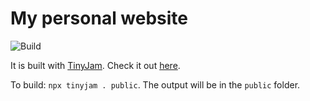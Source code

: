 # My personal website

![Build](https://github.com/drashevsky/drashevsky.github.io/actions/workflows/build.yml/badge.svg)

It is built with [TinyJam](https://github.com/mourner/tinyjam). Check it out [here](https://drashevsky.github.io).

To build: ``npx tinyjam . public``. The output will be in the ``public`` folder.
